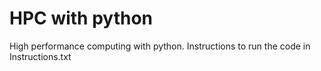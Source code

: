 # HPC with python
 High performance computing with python. Instructions to run the code in Instructions.txt
